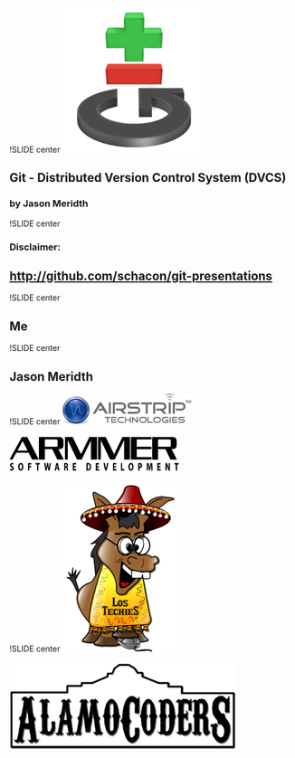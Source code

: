 !SLIDE center
![Git Logo](GitLogo.png)
 
## Git - Distributed Version Control System (DVCS) ##

### by Jason Meridth ###

!SLIDE center
### Disclaimer: ###

## http://github.com/schacon/git-presentations #

!SLIDE center
## Me ##

!SLIDE center
## Jason Meridth ##

!SLIDE center
![Airstrip Logo](AirstripLogo.jpg)
<br/><br/>
<img src="ArmmerLogo.png" width="300" height="65"/>

!SLIDE center
<img src="LosTechiesLogo.png" width="205" height="300"/>

![AlamoCoders Logo](AlamoCodersLogo.png)